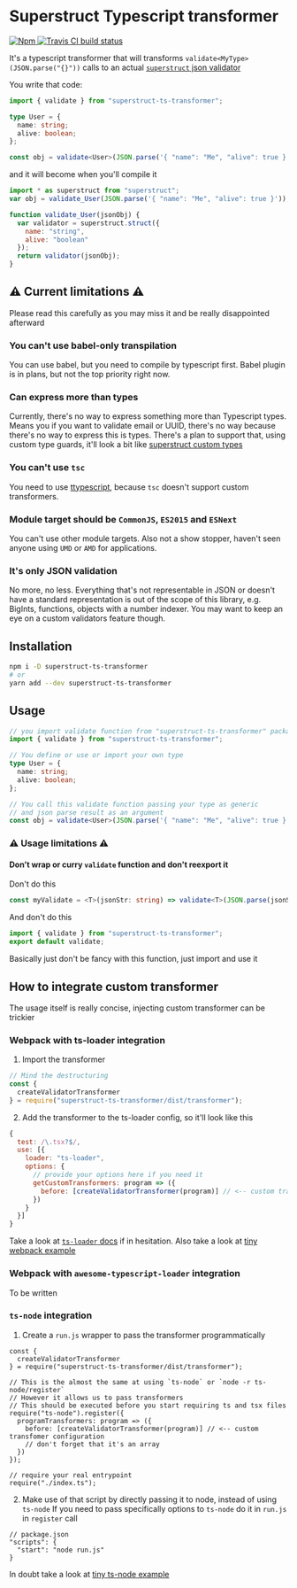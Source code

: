 # Superstruct Typescript transformer

<p>
  <a href="https://www.npmjs.com/package/superstruct-ts-transformer">
    <img alt="Npm" src="https://img.shields.io/npm/v/superstruct-ts-transformer.svg?style=flat-square" />
  </a>
  <a href="https://travis-ci.org/ts-type-makeup/superstruct-ts-transformer?branch=master">
    <img alt="Travis CI build status" src="https://travis-ci.org/ts-type-makeup/superstruct-ts-transformer.svg?branch=master" />
  </a>
</p>

It's a typescript transformer that will transforms `validate<MyType>(JSON.parse("{}"))` calls to an actual [`superstruct` json validator](https://github.com/ianstormtaylor/superstruct)

You write that code:

```typescript
import { validate } from "superstruct-ts-transformer";

type User = {
  name: string;
  alive: boolean;
};

const obj = validate<User>(JSON.parse('{ "name": "Me", "alive": true }'));
```

and it will become when you'll compile it

```js
import * as superstruct from "superstruct";
var obj = validate_User(JSON.parse('{ "name": "Me", "alive": true }'));

function validate_User(jsonObj) {
  var validator = superstruct.struct({
    name: "string",
    alive: "boolean"
  });
  return validator(jsonObj);
}
```

## ⚠️ Current limitations ⚠️

Please read this carefully as you may miss it and be really disappointed afterward

### You can't use babel-only transpilation

You can use babel, but you need to compile by typescript first. Babel plugin is in plans, but not the top priority right now.

### Can express more than types

Currently, there's no way to express something more than Typescript types. Means you if you want to validate email or UUID, there's no way because there's no way to express this is types.
There's a plan to support that, using custom type guards, it'll look a bit like [superstruct custom types](https://github.com/ianstormtaylor/superstruct/blob/master/docs/guide.md#defining-custom-data-types)

### You can't use `tsc`

You need to use [ttypescript](`https://github.com/cevek/ttypescript`), because `tsc` doesn't support custom transformers.

### Module target should be `CommonJS`, `ES2015` and `ESNext`

You can't use other module targets. Also not a show stopper, haven't seen anyone using `UMD` or `AMD` for applications.

### It's only JSON validation

No more, no less. Everything that's not representable in JSON or doesn't have a standard representation is out of the scope of this library, e.g. BigInts, functions, objects with a number indexer. You may want to keep an eye on a custom validators feature though.

## Installation

```bash
npm i -D superstruct-ts-transformer
# or
yarn add --dev superstruct-ts-transformer
```

## Usage

```typescript
// you import validate function from "superstruct-ts-transformer" package
import { validate } from "superstruct-ts-transformer";

// You define or use or import your own type
type User = {
  name: string;
  alive: boolean;
};

// You call this validate function passing your type as generic
// and json parse result as an argument
const obj = validate<User>(JSON.parse('{ "name": "Me", "alive": true }'));
```

### ⚠️ Usage limitations ⚠️

#### Don't wrap or curry `validate` function and don't reexport it

Don't do this

```ts
const myValidate = <T>(jsonStr: string) => validate<T>(JSON.parse(jsonStr));
```

And don't do this

```ts
import { validate } from "superstruct-ts-transformer";
export default validate;
```

Basically just don't be fancy with this function, just import and use it

## How to integrate custom transformer

The usage itself is really concise, injecting custom transformer can be trickier

### Webpack with ts-loader integration

1. Import the transformer
```js
// Mind the destructuring
const {
  createValidatorTransformer
} = require("superstruct-ts-transformer/dist/transformer");
```
2. Add the transformer to the ts-loader config, so it'll look like this
```js
{
  test: /\.tsx?$/,
  use: [{
    loader: "ts-loader",
    options: {
      // provide your options here if you need it
      getCustomTransformers: program => ({
        before: [createValidatorTransformer(program)] // <-- custom transfomer configuration
      })
    }
  }]
}
```
Take a look at [`ts-loader` docs](https://github.com/TypeStrong/ts-loader#options) if in hesitation.
Also take a look at [tiny webpack example](/webpack-example)

### Webpack with `awesome-typescript-loader` integration

To be written

### `ts-node` integration

1. Create a `run.js` wrapper to pass the transformer programmatically
```
const {
  createValidatorTransformer
} = require("superstruct-ts-transformer/dist/transformer");

// This is the almost the same at using `ts-node` or `node -r ts-node/register`
// However it allows us to pass transformers
// This should be executed before you start requiring ts and tsx files 
require("ts-node").register({
  programTransformers: program => ({
    before: [createValidatorTransformer(program)] // <-- custom transfomer configuration
    // don't forget that it's an array
  })
});

// require your real entrypoint
require("./index.ts");
```
2. Make use of that script by directly passing it to node, instead of using `ts-node`
If you need to pass specifically options to `ts-node` do it in `run.js` in `register` call
```
// package.json
"scripts": {
  "start": "node run.js"
}
```

In doubt take a look at [tiny ts-node example](/ts-node-example)
